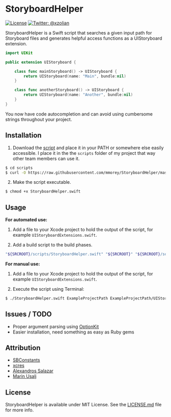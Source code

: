 # StoryboardHelper

[![License](http://img.shields.io/badge/license-MIT-green.svg?style=flat)](https://github.com/mmorey/StoryboardHelper/blob/master/LICENSE.md)
[![Twitter: @xzolian](https://img.shields.io/badge/contact-@xzolian-blue.svg?style=flat)](https://twitter.com/xzolian)

StoryboardHelper is a Swift script that searches a given input path for Storyboard files and generates helpful access functions as a UIStoryboard extension.

```swift
import UIKit

public extension UIStoryboard {

    class func mainStoryboard() -> UIStoryboard {
        return UIStoryboard(name: "Main", bundle:nil)
    }

    class func anotherStoryboard() -> UIStoryboard {
        return UIStoryboard(name: "Another", bundle:nil)
    }
}
```

You now have code autocompletion and can avoid using cumbersome strings throughout your project.

## Installation

1) Download the [script](https://raw.githubusercontent.com/mmorey/StoryboardHelper/master/StoryboardHelper.swift) and place it in your PATH or somewhere else easily accessible. I place it in the the `scripts` folder of my project that way other team members can use it.

```bash
$ cd scripts
$ curl -O https://raw.githubusercontent.com/mmorey/StoryboardHelper/master/StoryboardHelper.swift
```

2) Make the script executable.

```bash
$ chmod +x StoryboardHelper.swift
```

## Usage

__For automated use:__

1) Add a file to your Xcode project to hold the output of the script, for example `UIStoryboardExtensions.swift`.

2) Add a build script to the build phases.

```bash
"${SRCROOT}/scripts/StoryboardHelper.swift" "${SRCROOT}" "${SRCROOT}/source/UIStoryboardExtensions.swift"
```

__For manual use:__

1) Add a file to your Xcode project to hold the output of the script, for example `UIStoryboardExtensions.swift`.

2) Execute the script using Terminal:

```bash
$ ./StoryboardHelper.swift ExampleProjectPath ExampleProjectPath/UIStoryboardExtensions.swift
```

## Issues / TODO

* Proper argument parsing using [OptionKit](https://github.com/nomothetis/OptionKit)
* Easier installation, need something as easy as Ruby gems

## Attribution

* [SBConstants](http://paul-samuels.com/blog/2013/01/31/storyboard-constants/)
* [xcres](https://github.com/mrackwitz/xcres)
* [Alexandros Salazar](http://nomothetis.svbtle.com/swift-for-scripting)
* [Marin Usalj](https://speakerdeck.com/supermarin/swift-for-cli-tools)

## License

StoryboardHelper is available under MIT License. See the [LICENSE.md](https://github.com/mmorey/StoryboardHelper/blob/master/LICENSE.md) file for more info.
